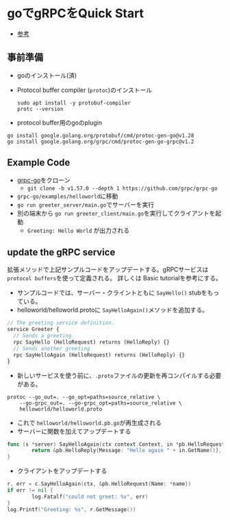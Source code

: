 # goでgRPCをQuick Start

- [参考](https://grpc.io/docs/languages/go/quickstart/)

## 事前準備

- goのインストール(済)
- Protocol buffer compiler (`protoc`)のインストール

    ```shell
    sudo apt install -y protobuf-compiler
    protc --version
    ```

- protocol buffer用のgoのplugin

```shell
go install google.golang.org/protobuf/cmd/protoc-gen-go@v1.28
go install google.golang.org/grpc/cmd/protoc-gen-go-grpc@v1.2
```

## Example Code

- [grpc-go](https://github.com/grpc/grpc-go)をクローン
  - `git clone -b v1.57.0 --depth 1 https://github.com/grpc/grpc-go`
- `grpc-go/examples/helloworld`に移動
- `go run greeter_server/main.go`でサーバーを実行
- 別の端末から `go run greeter_client/main.go`を実行してクライアントを起動
  - `Greeting: Hello World` が出力される

## update the gRPC service

拡張メソッドで上記サンプルコードをアップデートする。gRPCサービスは `protocol buffers`を使って定義される。
詳しくは Basic tutorialを参考にする。

- サンプルコードでは、サーバー・クライントともに `SayHello()` stubをもっている。
- helloworld/helloworld.protoに `SayHelloAgain()`メソッドを追加する。

```proto
// The greeting service definition.
service Greeter {
  // Sends a greeting
  rpc SayHello (HelloRequest) returns (HelloReply) {}
  // Sends another greeting
  rpc SayHelloAgain (HelloRequest) returns (HelloReply) {}
}
```

- 新しいサービスを使う前に、`.proto`ファイルの更新を再コンパイルする必要がある。

```shell
protoc --go_out=. --go_opt=paths=source_relative \
    --go-grpc_out=. --go-grpc_opt=paths=source_relative \
    helloworld/helloworld.proto
```

- これで `helloworld/helloworld.pb.go`が再生成される
- サーバーに関数を加えてアップデートする

```go
func (s *server) SayHelloAgain(ctx context.Context, in *pb.HelloRequest) (*pb.HelloReply, error) {
        return &pb.HelloReply{Message: "Hello again " + in.GetName()}, nil
}
```

- クライアントをアップデートする

```go
r, err = c.SayHelloAgain(ctx, &pb.HelloRequest{Name: *name})
if err != nil {
        log.Fatalf("could not greet: %v", err)
}
log.Printf("Greeting: %s", r.GetMessage())
```
